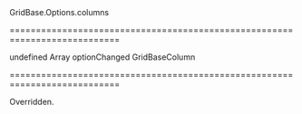 <!--id-->GridBase.Options.columns<!--/id-->
===========================================================================
<!--default-->undefined<!--/default-->
<!--type-->Array<GridBaseColumn, String><!--/type-->
<!--firedEvents-->optionChanged<!--/firedEvents-->
<!--inheritsType-->GridBaseColumn<!--/inheritsType-->
===========================================================================

<!--shortDescription-->
Overridden.
<!--/shortDescription-->

<!--fullDescription-->

<!--/fullDescription-->